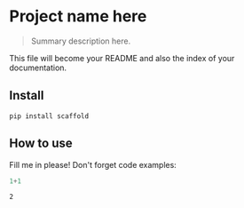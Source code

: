 # Project name here
> Summary description here.


This file will become your README and also the index of your documentation.

## Install

`pip install scaffold`

## How to use

Fill me in please! Don't forget code examples:

```python
1+1
```




    2



